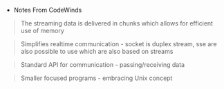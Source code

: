 * Notes From CodeWinds

> The streaming data is delivered in chunks which allows for efficient use of memory 

> Simplifies realtime communication - socket is duplex stream, sse are also possible to use which are also based on streams

> Standard API for communication - passing/receiving data

> Smaller focused programs - embracing Unix concept